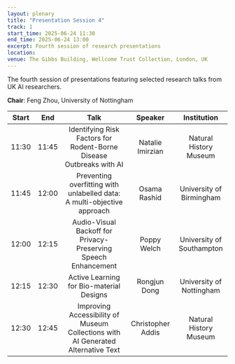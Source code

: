 ```yaml
---
layout: plenary
title: "Presentation Session 4"
track: 1
start_time: 2025-06-24 11:30
end_time: 2025-06-24 13:00
excerpt: Fourth session of research presentations
location:
venue: The Gibbs Building, Wellcome Trust Collection, London, UK
---
```


The fourth session of presentations featuring selected research talks from UK AI researchers.

**Chair**: Feng Zhou, University of Nottingham

| Start   | End    | Talk                                                                                                                        | Speaker                |  Institution              |
|  :----: | :----: |   :----:                                                                                                                    |   :----:               |   :----:                  | 
| 11:30   | 11:45  | Identifying Risk Factors for Rodent-Borne Disease Outbreaks with AI                                                          | Natalie Imirzian       | Natural History Museum    |
| 11:45   | 12:00  | Preventing overfitting with unlabelled data: A multi-objective approach                                                      | Osama Rashid           | University of Birmingham  |
| 12:00   | 12:15  | Audio-Visual Backoff for Privacy-Preserving Speech Enhancement                                                               | Poppy Welch            | University of Southampton |
| 12:15   | 12:30  | Active Learning for Bio-material Designs                                                                                    | Rongjun Dong           | University of Nottingham  |
| 12:30   | 12:45  | Improving Accessibility of Museum Collections with AI Generated Alternative Text                                             | Christopher Addis      | Natural History Museum | 
